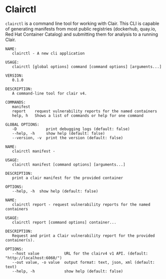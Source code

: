 # Clairctl

`clairctl` is a command line tool for working with Clair.
This CLI is capable of generating manifests from most public registries (dockerhub, quay.io, Red Hat Container Catalog) and submitting them for analysis to a running Clair.


```
NAME:
   clairctl - A new cli application

USAGE:
   clairctl [global options] command [command options] [arguments...]

VERSION:
   0.1.0

DESCRIPTION:
   A command-line tool for clair v4.

COMMANDS:
   manifest  
   report    request vulnerability reports for the named containers
   help, h   Shows a list of commands or help for one command

GLOBAL OPTIONS:
   -D             print debugging logs (default: false)
   --help, -h     show help (default: false)
   --version, -v  print the version (default: false)
```

```
NAME:
   clairctl manifest - 

USAGE:
   clairctl manifest [command options] [arguments...]

DESCRIPTION:
   print a clair manifest for the provided container

OPTIONS:
   --help, -h  show help (default: false)
```


```
NAME:
   clairctl report - request vulnerability reports for the named containers

USAGE:
   clairctl report [command options] container...

DESCRIPTION:
   Request and print a Clair vulnerability report for the provided container(s).

OPTIONS:
   --host value           URL for the clairv4 v1 API. (default: "http://localhost:6060/")
   --out value, -o value  output format: text, json, xml (default: text)
   --help, -h             show help (default: false)
```
